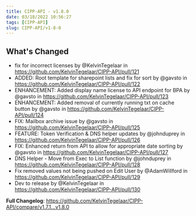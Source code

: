 ```yaml
---
title: CIPP-API - v1.8.0
date: 03/18/2022 10:56:27
tags: [CIPP-API]
slug: CIPP-API/v1-8-0
---
```


<!--truncate-->

## What's Changed
* fix for incorrect licenses by @KelvinTegelaar in https://github.com/KelvinTegelaar/CIPP-API/pull/121
* ADDED: Root template for sharepoint lists and fix for sort by @gavsto in https://github.com/KelvinTegelaar/CIPP-API/pull/122
* ENHANCEMENT: Added display name license to API endpoint for BPA by @gavsto in https://github.com/KelvinTegelaar/CIPP-API/pull/123
* ENHANCEMENT: Added removal of currently running txt on cache button by @gavsto in https://github.com/KelvinTegelaar/CIPP-API/pull/124
* FIX: Mailbox archive issue by @gavsto in https://github.com/KelvinTegelaar/CIPP-API/pull/125
* FEATURE: Token Verification & DNS helper updates by @johnduprey in https://github.com/KelvinTegelaar/CIPP-API/pull/126
* FIX: Enhanced return from API to allow for appropriate date sorting by @gavsto in https://github.com/KelvinTegelaar/CIPP-API/pull/127
* DNS Helper - Move from Exec to List function by @johnduprey in https://github.com/KelvinTegelaar/CIPP-API/pull/128
* Fix removed values not being pushed on Edit User by @AdamWillford in https://github.com/KelvinTegelaar/CIPP-API/pull/129
* Dev to release by @KelvinTegelaar in https://github.com/KelvinTegelaar/CIPP-API/pull/130


**Full Changelog**: https://github.com/KelvinTegelaar/CIPP-API/compare/v1.7.1...v1.8.0
